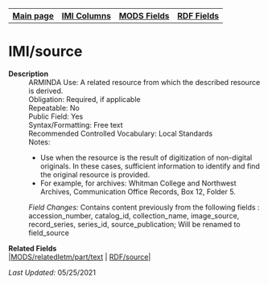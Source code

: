 <!DOCTYPE html>
<html>

<body>
<table style="width:100%">
  <tr>
    <th><a href="index.md">Main page</a></th>
	<th><a href="IMI.md">IMI Columns</a></th>
    <th><a href="MODS.md">MODS Fields</a></th>
    <th><a href="RDF.md">RDF Fields</a></th>
  </tr>
</table>



<h1>IMI/source</h1>
<dl>
  <dt><b>Description</b></dt>
  <dd>ARMINDA Use: A related resource from which the described resource is derived.</dd>
  <dd>Obligation: Required, if applicable</dd>
  <dd>Repeatable: No</dd>
  <dd>Public Field: Yes</dd>
  <dd>Syntax/Formatting: Free text</dd>
  <dd>Recommended Controlled Vocabulary: Local Standards</dd>
  <dd>Notes: 
	<ul>
		<li>Use when the resource is the result of digitization of non-digital originals. In these cases, sufficient information to identify and find the original resource is provided.</li>
		<li>For example, for archives: Whitman College and Northwest Archives, Communication Office Records, Box 12, Folder 5.</li>
	</ul>
  </dd>
  <dd><i>Field Changes: </i>Contains content previously from the following fields : accession_number, catalog_id, collection_name, image_source, record_series, series_id, source_publication; Will be renamed to field_source</dd>
</dl>
<dl>
	<dt><b>Related Fields</b></dt>
		|<a href="mods.relatedItem.part.text.md">MODS/relatedIetm/part/text</a> | <a href="rdf.dcterms.source.md">RDF/source</a>|
</dl>
<p><i>Last Updated: </i>05/25/2021</p>
</body>
</html>